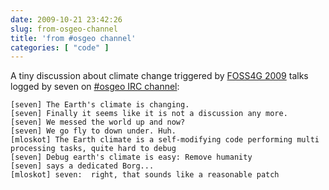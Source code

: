 ```yaml
---
date: 2009-10-21 23:42:26
slug: from-osgeo-channel
title: 'from #osgeo channel'
categories: [ "code" ]
---
```


A tiny discussion about climate change triggered by [FOSS4G 2009](http://2009.foss4g.org/) talks logged by seven on [#osgeo IRC channel](http://logs.qgis.org/osgeo/%23osgeo.2009-10-21.log): 



    
    [seven] The Earth's climate is changing.
    [seven] Finally it seems like it is not a discussion any more.
    [seven] We messed the world up and now?
    [seven] We go fly to down under. Huh.
    [mloskot] The Earth climate is a self-modifying code performing multi processing tasks, quite hard to debug
    [seven] Debug earth's climate is easy: Remove humanity
    [seven] says a dedicated Borg...
    [mloskot] seven:  right, that sounds like a reasonable patch




